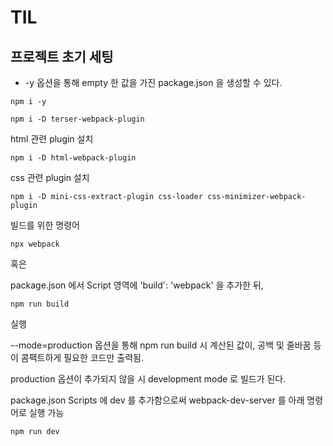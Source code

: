 # TIL
## 프로젝트 초기 세팅
- -y 옵션을 통해 empty 한 값을 가진 package.json 을 생성할 수 있다.
```
npm i -y
```

```
npm i -D terser-webpack-plugin
```

html 관련 plugin 설치
```
npm i -D html-webpack-plugin
```

css 관련 plugin 설치
```
npm i -D mini-css-extract-plugin css-loader css-minimizer-webpack-plugin
```

빌드를 위한 명령어
```
npx webpack
```
혹은

package.json 에서 Script 영역에 'build': 'webpack' 을 추가한 뒤,
```
npm run build
```
실행


--mode=production 옵션을 통해 npm run build 시 계산된 값이, 공백 및 줄바꿈 등이 콤팩트하게 필요한 코드만 출력됨.

production 옵션이 추가되지 않을 시 development mode 로 빌드가 된다.

package.json Scripts 에 dev 를 추가함으로써 webpack-dev-server 를 아래 명령어로 실행 가능
```
npm run dev
```

